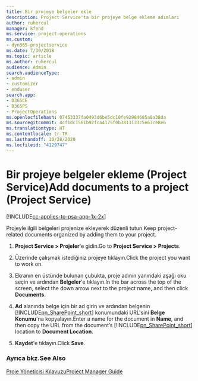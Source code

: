 ```yaml
---
title: Bir projeye belgeler ekle
description: Project Service'ta bir projeye belge ekleme adımları
author: ruhercul
manager: kfend
ms.service: project-operations
ms.custom:
- dyn365-projectservice
ms.date: 7/30/2018
ms.topic: article
ms.author: ruhercul
audience: Admin
search.audienceType:
- admin
- customizer
- enduser
search.app:
- D365CE
- D365PS
- ProjectOperations
ms.openlocfilehash: 07453337fa0493d6be5dc10fe92984685a0a38da
ms.sourcegitcommit: 4cf1dc1561b92fca4175f0b3813133c5e63ce8e6
ms.translationtype: HT
ms.contentlocale: tr-TR
ms.lasthandoff: 10/28/2020
ms.locfileid: "4129747"
---
```

# <a name="add-documents-to-a-project-project-service"></a><span data-ttu-id="0c0f2-103">Bir projeye belgeler ekleme (Project Service)</span><span class="sxs-lookup"><span data-stu-id="0c0f2-103">Add documents to a project (Project Service)</span></span>

[!INCLUDE[cc-applies-to-psa-app-1x-2x](../includes/cc-applies-to-psa-app-1x-2x.md)]

<span data-ttu-id="0c0f2-104">Projeyle ilgili belgeleri projenize ekleyerek düzenli tutun.</span><span class="sxs-lookup"><span data-stu-id="0c0f2-104">Keep project-related documents organized by adding them to your project.</span></span>  
  
1. <span data-ttu-id="0c0f2-105">**Project Service > Projeler**'e gidin.</span><span class="sxs-lookup"><span data-stu-id="0c0f2-105">Go to **Project Service > Projects**.</span></span>  
  
2. <span data-ttu-id="0c0f2-106">Üzerinde çalışmak istediğiniz projeye tıklayın.</span><span class="sxs-lookup"><span data-stu-id="0c0f2-106">Click the project you want to work on.</span></span>  
  
3. <span data-ttu-id="0c0f2-107">Ekranın en üstünde bulunan çubukta, proje adının yanındaki aşağı oku seçin ve ardından **Belgeler**'e tıklayın.</span><span class="sxs-lookup"><span data-stu-id="0c0f2-107">In the bar across the top of the screen, select the down arrow next to the project name, and then click **Documents**.</span></span>  
  
4. <span data-ttu-id="0c0f2-108">**Ad** alanında belge için bir ad girin ve ardından belgenin [!INCLUDE[pn_SharePoint_short](../includes/pn-sharepoint-short.md)] konumundaki URL'sini **Belge Konumu**'na kopyalayın.</span><span class="sxs-lookup"><span data-stu-id="0c0f2-108">Enter a name for the document in **Name**,  and then copy the URL from the document’s [!INCLUDE[pn_SharePoint_short](../includes/pn-sharepoint-short.md)] location to **Document Location**.</span></span>  
  
5. <span data-ttu-id="0c0f2-109">**Kaydet**'e tıklayın.</span><span class="sxs-lookup"><span data-stu-id="0c0f2-109">Click **Save**.</span></span>  
  
### <a name="see-also"></a><span data-ttu-id="0c0f2-110">Ayrıca bkz.</span><span class="sxs-lookup"><span data-stu-id="0c0f2-110">See Also</span></span>  
 [<span data-ttu-id="0c0f2-111">Proje Yöneticisi Kılavuzu</span><span class="sxs-lookup"><span data-stu-id="0c0f2-111">Project Manager Guide</span></span>](../psa/project-manager-guide.md)
